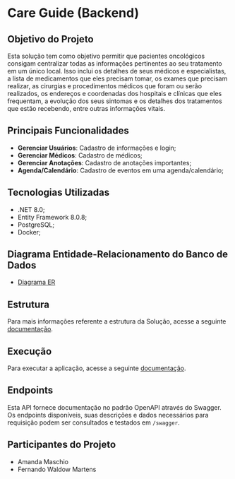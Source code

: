 # Care Guide (Backend)

## Objetivo do Projeto

Esta solução tem como objetivo permitir que pacientes oncológicos consigam centralizar todas as informações pertinentes ao seu tratamento em um único local. Isso inclui os detalhes de seus médicos e especialistas, a lista de medicamentos que eles precisam tomar, os exames que precisam realizar, as cirurgias e procedimentos médicos que foram ou serão realizados, os endereços e coordenadas dos hospitais e clínicas que eles frequentam, a evolução dos seus sintomas e os detalhes dos tratamentos que estão recebendo, entre outras informações vitais.

## Principais Funcionalidades

- **Gerenciar Usuários**: Cadastro de informações e login;
- **Gerenciar Médicos**: Cadastro de médicos;
- **Gerenciar Anotações**: Cadastro de anotações importantes;
- **Agenda/Calendário**: Cadastro de eventos em uma agenda/calendário;

## Tecnologias Utilizadas

- .NET 8.0;
- Entity Framework 8.0.8;
- PostgreSQL;
- Docker;

## Diagrama Entidade-Relacionamento do Banco de Dados

- [Diagrama ER](https://miro.com/app/board/uXjVNh5qees=/)

## Estrutura

Para mais informações referente a estrutura da Solução, acesse a seguinte [documentação](docs/ESTRUTURA.md).

## Execução

Para executar a aplicação, acesse a seguinte [documentação](docs/EXECUCAO.md).

## Endpoints

Esta API fornece documentação no padrão OpenAPI através do Swagger.
Os endpoints disponíveis, suas descrições e dados necessários para requisição podem ser consultados e testados em `/swagger`.

## Participantes do Projeto

- Amanda Maschio
- Fernando Waldow Martens
